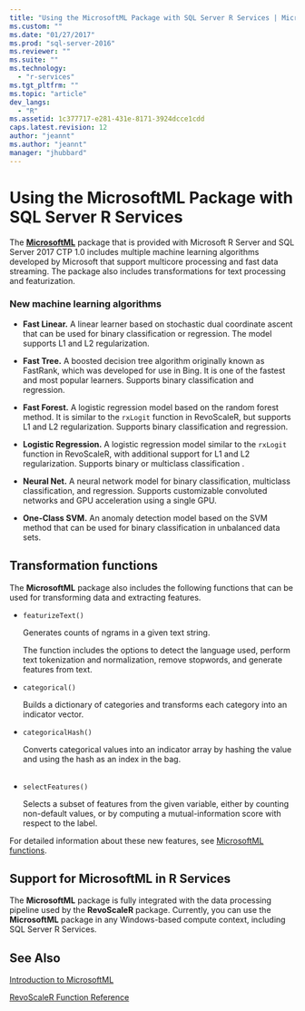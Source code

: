 ```yaml
---
title: "Using the MicrosoftML Package with SQL Server R Services | Microsoft Docs"
ms.custom: ""
ms.date: "01/27/2017"
ms.prod: "sql-server-2016"
ms.reviewer: ""
ms.suite: ""
ms.technology: 
  - "r-services"
ms.tgt_pltfrm: ""
ms.topic: "article"
dev_langs: 
  - "R"
ms.assetid: 1c377717-e281-431e-8171-3924dcce1cdd
caps.latest.revision: 12
author: "jeannt"
ms.author: "jeannt"
manager: "jhubbard"
---
```

# Using the MicrosoftML Package with SQL Server R Services
The [**MicrosoftML**](https://msdn.microsoft.com/microsoft-r/microsoftml-introduction) package that is provided with Microsoft R Server and SQL Server 2017 CTP 1.0 includes multiple machine learning algorithms developed by Microsoft that support multicore processing and fast data streaming. The package also includes transformations for text processing and featurization.

### New machine learning algorithms


-  **Fast Linear.** A linear learner based on stochastic dual coordinate ascent that can be used for binary classification or regression. The model supports L1 and L2 regularization.

- **Fast Tree.** A boosted decision tree algorithm originally known as FastRank, which was developed for use in Bing. It is one of the fastest and most popular learners. Supports binary classification and regression.

- **Fast Forest.** A logistic regression model based on the random forest method. It is similar to the `rxLogit` function in RevoScaleR, but supports L1 and L2 regularization. Supports binary classification and regression.

- **Logistic Regression.** A logistic regression model similar to the `rxLogit` function in RevoScaleR, with additional support for L1 and L2 regularization. Supports binary or multiclass classification .

- **Neural Net.** A neural network model for binary classification, multiclass classification, and regression. Supports customizable convoluted networks and GPU acceleration using a single GPU.

- **One-Class SVM.** An anomaly detection model based on the SVM method that can be used for binary classification in unbalanced data sets.

## Transformation functions

The **MicrosoftML** package also includes the following functions that can be used for transforming data and extracting features.

- `featurizeText()`
 
  Generates counts of ngrams in a given text string. 

  The function includes the options to detect the language used, perform text tokenization and normalization, remove stopwords, and generate features from text. 

- `categorical()`

  Builds a dictionary of categories and transforms each category into an indicator vector. 
 
- `categoricalHash()`

  Converts categorical values into an indicator array by hashing the value and using the hash as an index in the bag.  
​
- `selectFeatures()` 

  Selects a subset of features from the given variable, either by counting non-default values, or by computing a mutual-information score with respect to the label​. 

For detailed information about these new features, see [MicrosoftML functions](https://msdn.microsoft.com/microsoft-r/microsoftml/microsoftml).

## Support for MicrosoftML in R Services

The **MicrosoftML** package is fully integrated with the data processing pipeline used by the **RevoScaleR** package. Currently, you can use the **MicrosoftML** package in any Windows-based compute context, including SQL Server R Services.



## See Also

[Introduction to MicrosoftML](https://msdn.microsoft.com/microsoft-r/microsoftml-introduction)

[RevoScaleR Function Reference](https://msdn.microsoft.com/microsoft-r/scaler/scaler)


